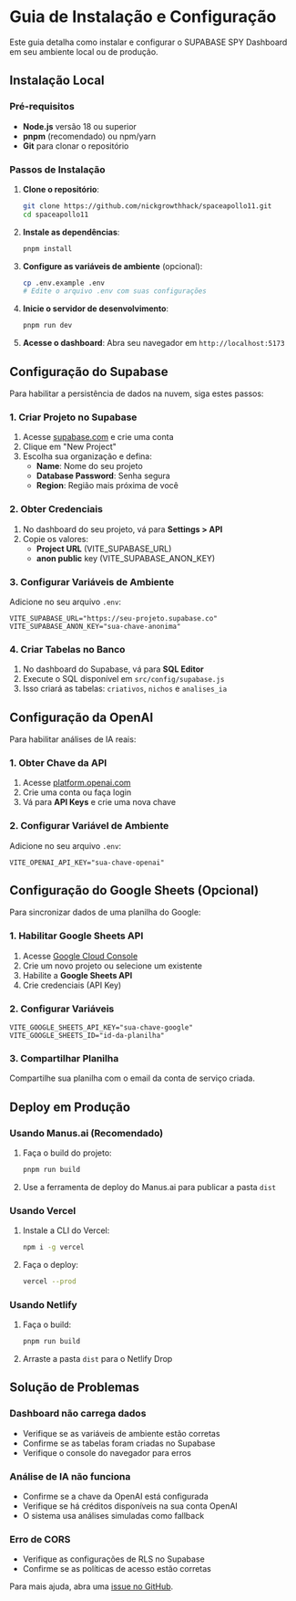 # Guia de Instalação e Configuração

Este guia detalha como instalar e configurar o SUPABASE SPY Dashboard em seu ambiente local ou de produção.

## Instalação Local

### Pré-requisitos

- **Node.js** versão 18 ou superior
- **pnpm** (recomendado) ou npm/yarn
- **Git** para clonar o repositório

### Passos de Instalação

1. **Clone o repositório**:
   ```bash
   git clone https://github.com/nickgrowthhack/spaceapollo11.git
   cd spaceapollo11
   ```

2. **Instale as dependências**:
   ```bash
   pnpm install
   ```

3. **Configure as variáveis de ambiente** (opcional):
   ```bash
   cp .env.example .env
   # Edite o arquivo .env com suas configurações
   ```

4. **Inicie o servidor de desenvolvimento**:
   ```bash
   pnpm run dev
   ```

5. **Acesse o dashboard**:
   Abra seu navegador em `http://localhost:5173`

## Configuração do Supabase

Para habilitar a persistência de dados na nuvem, siga estes passos:

### 1. Criar Projeto no Supabase

1. Acesse [supabase.com](https://supabase.com) e crie uma conta
2. Clique em "New Project"
3. Escolha sua organização e defina:
   - **Name**: Nome do seu projeto
   - **Database Password**: Senha segura
   - **Region**: Região mais próxima de você

### 2. Obter Credenciais

1. No dashboard do seu projeto, vá para **Settings > API**
2. Copie os valores:
   - **Project URL** (VITE_SUPABASE_URL)
   - **anon public** key (VITE_SUPABASE_ANON_KEY)

### 3. Configurar Variáveis de Ambiente

Adicione no seu arquivo `.env`:

```env
VITE_SUPABASE_URL="https://seu-projeto.supabase.co"
VITE_SUPABASE_ANON_KEY="sua-chave-anonima"
```

### 4. Criar Tabelas no Banco

1. No dashboard do Supabase, vá para **SQL Editor**
2. Execute o SQL disponível em `src/config/supabase.js`
3. Isso criará as tabelas: `criativos`, `nichos` e `analises_ia`

## Configuração da OpenAI

Para habilitar análises de IA reais:

### 1. Obter Chave da API

1. Acesse [platform.openai.com](https://platform.openai.com)
2. Crie uma conta ou faça login
3. Vá para **API Keys** e crie uma nova chave

### 2. Configurar Variável de Ambiente

Adicione no seu arquivo `.env`:

```env
VITE_OPENAI_API_KEY="sua-chave-openai"
```

## Configuração do Google Sheets (Opcional)

Para sincronizar dados de uma planilha do Google:

### 1. Habilitar Google Sheets API

1. Acesse [Google Cloud Console](https://console.cloud.google.com)
2. Crie um novo projeto ou selecione um existente
3. Habilite a **Google Sheets API**
4. Crie credenciais (API Key)

### 2. Configurar Variáveis

```env
VITE_GOOGLE_SHEETS_API_KEY="sua-chave-google"
VITE_GOOGLE_SHEETS_ID="id-da-planilha"
```

### 3. Compartilhar Planilha

Compartilhe sua planilha com o email da conta de serviço criada.

## Deploy em Produção

### Usando Manus.ai (Recomendado)

1. Faça o build do projeto:
   ```bash
   pnpm run build
   ```

2. Use a ferramenta de deploy do Manus.ai para publicar a pasta `dist`

### Usando Vercel

1. Instale a CLI do Vercel:
   ```bash
   npm i -g vercel
   ```

2. Faça o deploy:
   ```bash
   vercel --prod
   ```

### Usando Netlify

1. Faça o build:
   ```bash
   pnpm run build
   ```

2. Arraste a pasta `dist` para o Netlify Drop

## Solução de Problemas

### Dashboard não carrega dados

- Verifique se as variáveis de ambiente estão corretas
- Confirme se as tabelas foram criadas no Supabase
- Verifique o console do navegador para erros

### Análise de IA não funciona

- Confirme se a chave da OpenAI está configurada
- Verifique se há créditos disponíveis na sua conta OpenAI
- O sistema usa análises simuladas como fallback

### Erro de CORS

- Verifique as configurações de RLS no Supabase
- Confirme se as políticas de acesso estão corretas

Para mais ajuda, abra uma [issue no GitHub](https://github.com/nickgrowthhack/spaceapollo11/issues).
